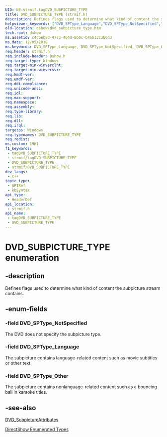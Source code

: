 ```yaml
---
UID: NE:strmif.tagDVD_SUBPICTURE_TYPE
title: DVD_SUBPICTURE_TYPE (strmif.h)
description: Defines flags used to determine what kind of content the subpicture stream contains.
helpviewer_keywords: ["DVD_SPType_Language","DVD_SPType_NotSpecified","DVD_SPType_Other","DVD_SUBPICTURE_TYPE","DVD_SUBPICTURE_TYPE","DVD_SUBPICTURE_TYPE enumeration [DirectShow]","DVD_SUBPICTURE_TYPEEnumeration","dshow.dvd_subpicture_type","strmif/DVD_SPType_Language","strmif/DVD_SPType_NotSpecified","strmif/DVD_SPType_Other","strmif/DVD_SUBPICTURE_TYPE"]
old-location: dshow\dvd_subpicture_type.htm
tech.root: dshow
ms.assetid: c4c5eb83-4773-464d-8b0c-b46b13c3b6d3
ms.date: 12/05/2018
ms.keywords: DVD_SPType_Language, DVD_SPType_NotSpecified, DVD_SPType_Other, DVD_SUBPICTURE_TYPE, DVD_SUBPICTURE_TYPE , DVD_SUBPICTURE_TYPE enumeration [DirectShow], DVD_SUBPICTURE_TYPEEnumeration, dshow.dvd_subpicture_type, strmif/DVD_SPType_Language, strmif/DVD_SPType_NotSpecified, strmif/DVD_SPType_Other, strmif/DVD_SUBPICTURE_TYPE
req.header: strmif.h
req.include-header: Dshow.h
req.target-type: Windows
req.target-min-winverclnt: 
req.target-min-winversvr: 
req.kmdf-ver: 
req.umdf-ver: 
req.ddi-compliance: 
req.unicode-ansi: 
req.idl: 
req.max-support: 
req.namespace: 
req.assembly: 
req.type-library: 
req.lib: 
req.dll: 
req.irql: 
targetos: Windows
req.typenames: DVD_SUBPICTURE_TYPE
req.redist: 
ms.custom: 19H1
f1_keywords:
 - tagDVD_SUBPICTURE_TYPE
 - strmif/tagDVD_SUBPICTURE_TYPE
 - DVD_SUBPICTURE_TYPE
 - strmif/DVD_SUBPICTURE_TYPE
dev_langs:
 - c++
topic_type:
 - APIRef
 - kbSyntax
api_type:
 - HeaderDef
api_location:
 - strmif.h
api_name:
 - tagDVD_SUBPICTURE_TYPE
 - DVD_SUBPICTURE_TYPE
---
```


# DVD_SUBPICTURE_TYPE enumeration


## -description

Defines flags used to determine what kind of content the subpicture stream contains.

## -enum-fields

### -field DVD_SPType_NotSpecified

The DVD does not specify the subpicture type.

### -field DVD_SPType_Language

The subpicture contains language-related content such as movie subtitles or other text.

### -field DVD_SPType_Other

The subpicture contains nonlanguage-related content such as a bouncing ball in karaoke titles.

## -see-also

[DVD_SubpictureAttributes](/windows/desktop/api/strmif/ns-strmif-dvd_subpictureattributes)



<a href="/windows/desktop/DirectShow/directshow-enumerated-types">DirectShow Enumerated Types</a>

